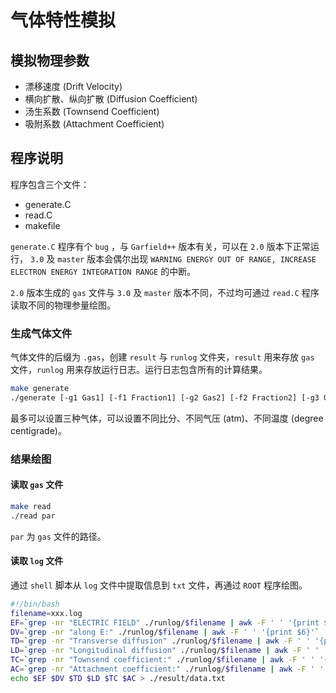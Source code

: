 # 气体特性模拟

## 模拟物理参数
- 漂移速度 (Drift Velocity)
- 横向扩散、纵向扩散 (Diffusion Coefficient)
- 汤生系数 (Townsend Coefficient)
- 吸附系数 (Attachment Coefficient)

## 程序说明
程序包含三个文件：
- generate.C
- read.C
- makefile

`generate.C` 程序有个 `bug` ，与 `Garfield++` 版本有关，可以在 `2.0` 版本下正常运行， `3.0` 及 `master` 版本会偶尔出现 `WARNING ENERGY OUT OF RANGE, INCREASE ELECTRON ENERGY INTEGRATION RANGE` 的中断。

`2.0` 版本生成的 `gas` 文件与 `3.0` 及 `master` 版本不同，不过均可通过 `read.C` 程序读取不同的物理参量绘图。

### 生成气体文件
气体文件的后缀为 `.gas`，创建 `result` 与 `runlog` 文件夹，`result` 用来存放 `gas` 文件，`runlog` 用来存放运行日志。运行日志包含所有的计算结果。
```bash
make generate
./generate [-g1 Gas1] [-f1 Fraction1] [-g2 Gas2] [-f2 Fraction2] [-g3 Gas3] [-f3 Fraction3] [-p Pressure] [-t Temperature]
```
最多可以设置三种气体，可以设置不同比分、不同气压 (atm)、不同温度 (degree centigrade)。

### 结果绘图

#### 读取 `gas` 文件

```bash
make read
./read par
```
`par` 为 `gas` 文件的路径。

#### 读取 `log` 文件

通过 `shell` 脚本从 `log` 文件中提取信息到 `txt` 文件，再通过 `ROOT` 程序绘图。
```bash
#!/bin/bash
filename=xxx.log
EF=`grep -nr "ELECTRIC FIELD" ./runlog/$filename | awk -F ' ' '{print $5}'`
DV=`grep -nr "along E:" ./runlog/$filename | awk -F ' ' '{print $6}'`
TD=`grep -nr "Transverse diffusion" ./runlog/$filename | awk -F ' ' '{print $4}'`
LD=`grep -nr "Longitudinal diffusion" ./runlog/$filename | awk -F ' ' '{print $4}'`
TC=`grep -nr "Townsend coefficient:" ./runlog/$filename | awk -F ' ' '{print $4}'`
AC=`grep -nr "Attachment coefficient:" ./runlog/$filename | awk -F ' ' '{print $4}'`
echo $EF $DV $TD $LD $TC $AC > ./result/data.txt
```

